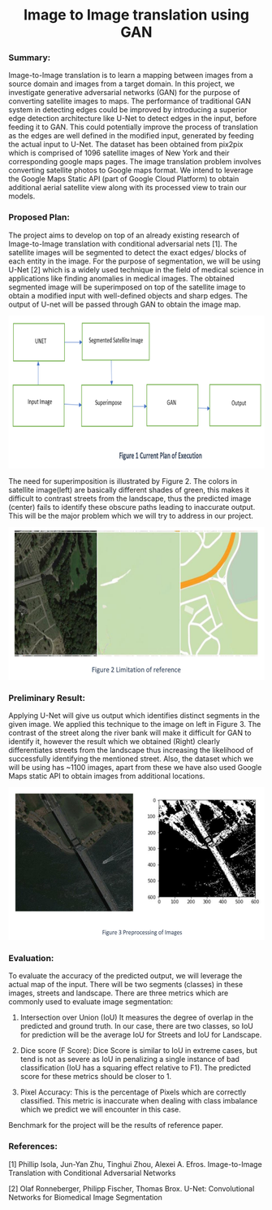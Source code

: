 <h1><center>Image to Image translation using GAN</center></h1>

### Summary:

Image-to-Image translation is to learn a mapping between images from a source domain and images from a target domain. In this project, we investigate generative adversarial networks (GAN) for the purpose of converting satellite images to maps. The performance of traditional GAN system in detecting edges could be improved by introducing a superior edge detection architecture like U-Net to detect edges in the input, before feeding it to GAN. This could potentially improve the process of translation as the edges are well defined in the modified input, generated by feeding the actual input to U-Net.
The dataset has been obtained from pix2pix which is comprised of 1096 satellite images of New York and their corresponding google maps pages. The image translation problem involves converting satellite photos to Google maps format. We intend to leverage the Google Maps Static API (part of Google Cloud Platform) to obtain additional aerial satellite view along with its processed view to train our models.

### Proposed Plan:

The project aims to develop on top of an already existing research of Image-to-Image translation with conditional adversarial nets [1]. The satellite images will be segmented to detect the exact edges/ blocks of each entity in the image. For the purpose of segmentation, we will be using U-Net [2] which is a widely used technique in the field of medical science in applications like finding anomalies in medical images. The obtained segmented image will be superimposed on top of the satellite image to obtain a modified input with well-defined objects and sharp edges. The output of U-net will be passed through GAN to obtain the image map.

<img src="https://github.com/ItsmeKumar/DS5500/blob/master/figures/Fig1.png" width="800" height="300">

The need for superimposition is illustrated by Figure 2. The colors in satellite image(left) are basically different shades of green, this makes it difficult to contrast streets from the landscape, thus the predicted image (center) fails to identify these obscure paths leading to inaccurate output. This will be the major problem which we will try to address in our project.

<img src="https://github.com/ItsmeKumar/DS5500/blob/master/figures/Fig2.png" width="600" height="300">

### Preliminary Result:

Applying U-Net will give us output which identifies distinct segments in the given image. We applied this technique to the image on left in Figure 3. The contrast of the street along the river bank will make it difficult for GAN to identify it, however the result which we obtained (Right) clearly differentiates streets from the landscape thus increasing the likelihood of successfully identifying the mentioned street.
Also, the dataset which we will be using has ~1100 images, apart from these we have also used Google Maps static API to obtain images from additional locations.

<img src="https://github.com/ItsmeKumar/DS5500/blob/master/figures/Fig3.png" width="600" height="300">

### Evaluation:

To evaluate the accuracy of the predicted output, we will leverage the actual map of the input. There will be two segments (classes) in these images, streets and landscape. There are three metrics which are commonly used to evaluate image segmentation:


1. Intersection over Union (IoU) It measures the degree of overlap in the predicted and ground truth. In our case, there are two classes, so IoU for prediction will be the average IoU for Streets and IoU for Landscape.

2. Dice score (F Score): Dice Score is similar to IoU in extreme cases, but tend is not as severe as IoU in penalizing a single instance of bad classification (IoU has a squaring effect relative to F1). The predicted score for these metrics should be closer to 1.

3. Pixel Accuracy: This is the percentage of Pixels which are correctly classified. This metric is inaccurate when dealing with class imbalance which we predict we will encounter in this case.  

Benchmark for the project will be the results of reference paper.

### References:

[1] Phillip Isola, Jun-Yan Zhu, Tinghui Zhou, Alexei A. Efros. Image-to-Image Translation with Conditional Adversarial Networks

[2] Olaf Ronneberger, Philipp Fischer, Thomas Brox. U-Net: Convolutional Networks for Biomedical Image Segmentation 
